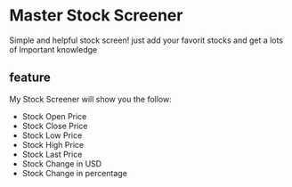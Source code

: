 # Master Stock Screener
Simple and helpful stock screen!
just add your favorit stocks and get a lots of Important knowledge
## feature
My Stock Screener will show you the follow:
* Stock Open Price
* Stock Close Price
* Stock Low Price
* Stock High Price
* Stock Last Price
* Stock Change in USD
* Stock Change in percentage 
